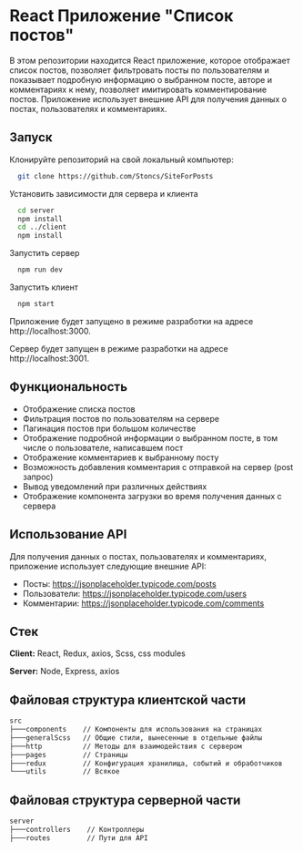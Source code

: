 # React Приложение "Список постов"

В этом репозитории находится React приложение, которое отображает список постов, позволяет фильтровать посты по пользователям и показывает подробную информацию о выбранном посте, авторе и комментариях к нему, позволяет имитировать комментирование постов. Приложение использует внешние API для получения данных о постах, пользователях и комментариях.

## Запуск
Клонируйте репозиторий на свой локальный компьютер:

```bash
  git clone https://github.com/Stoncs/SiteForPosts
```

Установить зависимости для сервера и клиента

```bash
  cd server
  npm install
  cd ../client
  npm install
```

Запустить сервер

```bash
  npm run dev
```

Запустить клиент
```bash
  npm start
```

Приложение будет запущено в режиме разработки на адресе http://localhost:3000.

Сервер будет запущен в режиме разработки на адресе http://localhost:3001.

## Функциональность
- Отображение списка постов
- Фильтрация постов по пользователям на сервере
- Пагинация постов при большом количестве
- Отображение подробной информации о выбранном посте, в том числе о пользователе, написавшем пост
- Отображение комментариев к выбранному посту
- Возможность добавления комментария с отправкой на сервер (post запрос)
- Вывод уведомлений при различных действиях
- Отображение компонента загрузки во время получения данных с сервера

## Использование API
Для получения данных о постах, пользователях и комментариях, приложение использует следующие внешние API:

- Посты: https://jsonplaceholder.typicode.com/posts
- Пользователи: https://jsonplaceholder.typicode.com/users
- Комментарии: https://jsonplaceholder.typicode.com/comments

## Стек

**Client:** React, Redux, axios, Scss, css modules

**Server:** Node, Express, axios

## Файловая структура клиентской части

```bash
src
├───components    // Компоненты для использования на страницах
├───generalScss   // Общие стили, вынесенные в отдельные файлы
├───http          // Методы для взаимодействия с сервером
├───pages         // Страницы
├───redux         // Конфигурация хранилища, событий и обработчиков
└───utils         // Всякое
```

## Файловая структура серверной части
```bash
server
├───controllers    // Контроллеры
├───routes         // Пути для API
```
    
